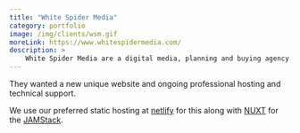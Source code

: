```yaml
---
title: "White Spider Media"
category: portfolio
image: /img/clients/wsm.gif
moreLink: https://www.whitespidermedia.com/
description: >
    White Spider Media are a digital media, planning and buying agency.
---
```


They wanted a new unique website and ongoing professional hosting and technical support. 
      
We use our preferred static hosting at [netlify](https://www.netlify.com/) for this along with  [NUXT](https://nuxtjs.org/) for the [JAMStack](https://jamstack.org/).
